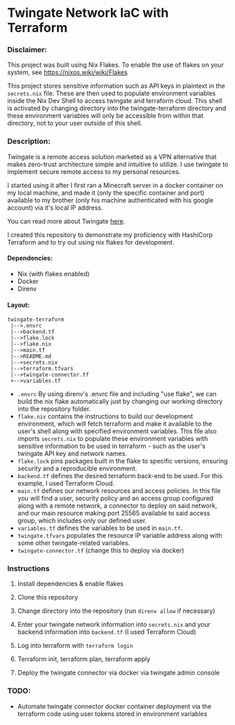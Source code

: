# Twingate Network IaC with Terraform

### Disclaimer: 
This project was built using Nix Flakes. To enable the use of flakes on your system, see https://nixos.wiki/wiki/Flakes

This project stores sensitive information such as API keys in plaintext in the `secrets.nix` file. These are then used to populate environment variables inside the Nix Dev Shell to access twingate and terraform cloud. This shell is activated by changing directory into the twingate-terraform directory and these environment variables will only be accessible from within that directory, not to your user outside of this shell.

### Description:
Twingate is a remote access solution marketed as a VPN alternative that makes zero-trust architecture simple and intuitive to utilize. I use twingate to implement secure remote access to my personal resources.

I started using it after I first ran a Minecraft server in a docker container on my local machine, and made it (only the specific container and port) available to my brother (only his machine authenticated with his google account) via it's local IP address. 

You can read more about Twingate [here](https://www.twingate.com/docs/how-twingate-works).

I created this repository to demonstrate my proficiency with HashiCorp Terraform and to try out using nix flakes for development. 

#### Dependencies:
- Nix (with flakes enabled)
- Docker
- Direnv
#### Layout: 
```
twingate-terraform
 |-->.envrc
 |-->backend.tf
 |-->flake.lock  
 |-->flake.nix  
 |-->main.tf  
 |-->README.md  
 |-->secrets.nix  
 |-->terraform.tfvars  
 |-->twingate-connector.tf  
 +-->variables.tf
 ```

- `.envrc` By using direnv's .envrc file and including "use flake", we can build the nix flake automatically just by changing our working directory into the repository folder.
- `flake.nix` contains the instructions to build our development environment, which will fetch terraform and make it available to the user's shell along with specified environment variables. This file also imports `secrets.nix` to populate these environment variables with sensitive information to be used in terraform - such as the user's twingate API key and network names.
- `flake.lock` pins packages built in the flake to specific versions, ensuring security and a reproducible environment.
- `backend.tf` defines the desired terraform back-end to be used. For this example, I used Terraform Cloud.
- `main.tf` defines our network resources and access policies. In this file you will find a user, security policy and an access group configured along with a remote network, a connector to deploy on said network, and our main resource making port 25565 available to said access group, which includes only our defined user.
- `variables.tf` defines the variables to be used in `main.tf`.
- `twingate.tfvars` populates the resource IP variable address along with some other twingate-related variables.
- `twingate-connector.tf` (change this to deploy via docker)

### Instructions
1. Install dependencies & enable flakes
2. Clone this repository
3. Change directory into the repository (run `direnv allow` if necessary)
4. Enter your twingate network information into `secrets.nix` and your backend information into `backend.tf` (I used Terraform Cloud)
5. Log into terraform with `terraform login`
   
7. Terraform init, terraform plan, terraform apply
8. Deploy the twingate connector via docker via twingate admin console

### TODO:
- Automate twingate connector docker container deployment via the terraform code using user tokens stored in environment variables
